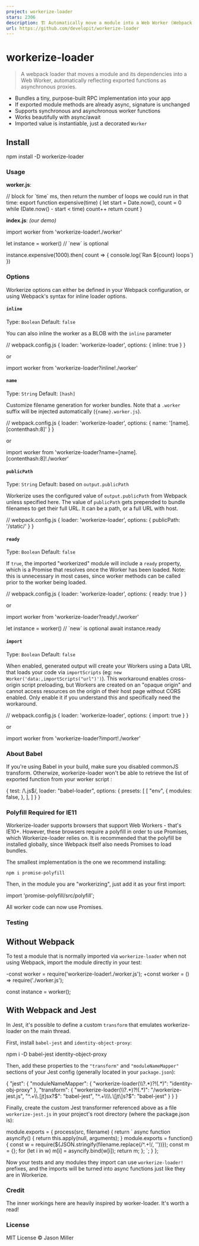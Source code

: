 ```yaml
---
project: workerize-loader
stars: 2306
description: 🏗️ Automatically move a module into a Web Worker (Webpack loader)
url: https://github.com/developit/workerize-loader
---
```


workerize-loader
================

> A webpack loader that moves a module and its dependencies into a Web Worker, automatically reflecting exported functions as asynchronous proxies.

-   Bundles a tiny, purpose-built RPC implementation into your app
-   If exported module methods are already async, signature is unchanged
-   Supports synchronous and asynchronous worker functions
-   Works beautifully with async/await
-   Imported value is instantiable, just a decorated `Worker`

Install
-------

npm install -D workerize-loader

### Usage

**worker.js**:

// block for \`time\` ms, then return the number of loops we could run in that time:
export function expensive(time) {
    let start \= Date.now(),
        count \= 0
    while (Date.now() \- start < time) count++
    return count
}

**index.js**: _(our demo)_

import worker from 'workerize-loader!./worker'

let instance \= worker()  // \`new\` is optional

instance.expensive(1000).then( count \=> {
    console.log(\`Ran ${count} loops\`)
})

### Options

Workerize options can either be defined in your Webpack configuration, or using Webpack's syntax for inline loader options.

#### `inline`

Type: `Boolean` Default: `false`

You can also inline the worker as a BLOB with the `inline` parameter

// webpack.config.js
{
  loader: 'workerize-loader',
  options: { inline: true }
}

or

import worker from 'workerize-loader?inline!./worker'

#### `name`

Type: `String` Default: `[hash]`

Customize filename generation for worker bundles. Note that a `.worker` suffix will be injected automatically (`{name}.worker.js`).

// webpack.config.js
{
  loader: 'workerize-loader',
  options: { name: '\[name\].\[contenthash:8\]' }
}

or

import worker from 'workerize-loader?name=\[name\].\[contenthash:8\]!./worker'

#### `publicPath`

Type: `String` Default: based on `output.publicPath`

Workerize uses the configured value of `output.publicPath` from Webpack unless specified here. The value of `publicPath` gets prepended to bundle filenames to get their full URL. It can be a path, or a full URL with host.

// webpack.config.js
{
  loader: 'workerize-loader',
  options: { publicPath: '/static/' }
}

#### `ready`

Type: `Boolean` Default: `false`

If `true`, the imported "workerized" module will include a `ready` property, which is a Promise that resolves once the Worker has been loaded. Note: this is unnecessary in most cases, since worker methods can be called prior to the worker being loaded.

// webpack.config.js
{
  loader: 'workerize-loader',
  options: { ready: true }
}

or

import worker from 'workerize-loader?ready!./worker'

let instance \= worker()  // \`new\` is optional
await instance.ready

#### `import`

Type: `Boolean` Default: `false`

When enabled, generated output will create your Workers using a Data URL that loads your code via `importScripts` (eg: `new Worker('data:,importScripts("url")')`). This workaround enables cross-origin script preloading, but Workers are created on an "opaque origin" and cannot access resources on the origin of their host page without CORS enabled. Only enable it if you understand this and specifically need the workaround.

// webpack.config.js
{
  loader: 'workerize-loader',
  options: { import: true }
}

or

import worker from 'workerize-loader?import!./worker'

### About Babel

If you're using Babel in your build, make sure you disabled commonJS transform. Otherwize, workerize-loader won't be able to retrieve the list of exported function from your worker script :

{
    test: /\\.js$/,
    loader: "babel-loader",
    options: {
        presets: \[
            \[
                "env",
                {
                    modules: false,
                },
            \],
        \]
    }
}

### Polyfill Required for IE11

Workerize-loader supports browsers that support Web Workers - that's IE10+. However, these browsers require a polyfill in order to use Promises, which Workerize-loader relies on. It is recommended that the polyfill be installed globally, since Webpack itself also needs Promises to load bundles.

The smallest implementation is the one we recommend installing:

`npm i promise-polyfill`

Then, in the module you are "workerizing", just add it as your first import:

import 'promise-polyfill/src/polyfill';

All worker code can now use Promises.

### Testing

Without Webpack
---------------

To test a module that is normally imported via `workerize-loader` when not using Webpack, import the module directly in your test:

\-const worker = require('workerize-loader!./worker.js');
+const worker = () => require('./worker.js');

const instance = worker();

With Webpack and Jest
---------------------

In Jest, it's possible to define a custom `transform` that emulates workerize-loader on the main thread.

First, install `babel-jest` and `identity-object-proxy`:

npm i -D babel-jest identity-object-proxy

Then, add these properties to the `"transform"` and `"moduleNameMapper"` sections of your Jest config (generally located in your `package.json`):

{
  "jest": {
    "moduleNameMapper": {
      "workerize-loader(\\\\?.\*)?!(.\*)": "identity-obj-proxy"
    },
    "transform": {
      "workerize-loader(\\\\?.\*)?!(.\*)": "<rootDir>/workerize-jest.js",
      "^.+\\\\.\[jt\]sx?$": "babel-jest",
      "^.+\\\\.\[jt\]s?$": "babel-jest"
    }
  }
}

Finally, create the custom Jest transformer referenced above as a file `workerize-jest.js` in your project's root directory (where the package.json is):

module.exports \= {
  process(src, filename) {
    return \`
      async function asyncify() { return this.apply(null, arguments); }
      module.exports = function() {
        const w = require(${JSON.stringify(filename.replace(/^.+!/, ''))});
        const m = {};
        for (let i in w) m\[i\] = asyncify.bind(w\[i\]);
        return m;
      };
    \`;
  }
};

Now your tests and any modules they import can use `workerize-loader!` prefixes, and the imports will be turned into async functions just like they are in Workerize.

### Credit

The inner workings here are heavily inspired by worker-loader. It's worth a read!

### License

MIT License © Jason Miller
